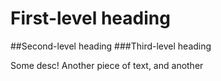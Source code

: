 # First-level heading
##Second-level heading
###Third-level heading

Some desc! Another piece of text, and another
